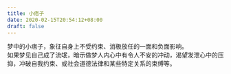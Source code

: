 ```yaml
---
title: 小痞子
date: 2020-02-15T20:54:12+08:00
draft: false
---
```


梦中的小痞子，象征自身上不受约束、消极放任的一面和负面影响。<br>
如果梦见自己成了流氓，暗示做梦人内心中有令人不安的冲动，渴望发泄心中的压抑，冲破自我约束、或社会道德法律和某些特定关系的束缚等。<br>
